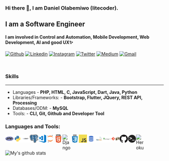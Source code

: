 ### Hi there 👋, I am Daniel Olabemiwo (litecoder).
## I am a Software Engineer


#### I am involved in Control and Automation, Mobile Development, Web Development, AI and good UX✨ 
<!--
**D-Lite/D-Lite** is a ✨ _special_ ✨ repository because its `README.md` (this file) appears on your GitHub profile.
Here are some ideas to get you started:
- 🔭 I’m currently working on A weather app
- 🌱 I’m currently learning Kotlin
- 👯 I’m looking to collaborate on ...
- 🤔 I’m looking for help with ...
- 💬 Ask me about anything PHP
- 📫 How to reach me: olabemiwodaniel@gmail.com
- 😄 Pronouns: He
- ⚡ Fun fact: !!!

-->

[![Github](https://img.shields.io/badge/-Github-000?style=flat&logo=Github&logoColor=white)](https://github.com/D-Lite)
[![Linkedin](https://img.shields.io/badge/-LinkedIn-blue?style=flat&logo=Linkedin&logoColor=white)](https://www.linkedin.com/in/theolabemiwodaniel/)
[![Instagram](https://img.shields.io/badge/-Instagram-c13584?style=flat&labelColor=c13584&logo=instagram&logoColor=white)](https://www.instagram.com/danielolabemiwo/)
[![Twitter](https://img.shields.io/badge/-Twitter-1ca0f1?style=flat-square&labelColor=1ca0f1&logo=twitter&logoColor=white&link=https://twitter.com/fikkyman1)](https://www.twitter.com/fikkyman1/)
[![Medium](https://img.shields.io/badge/-Medium-03a57a?style=flat-square&labelColor=000000&logo=Medium&link=https://medium.com/@olabemiwodaniel/)](https://medium.com/@olabemiwodaniel) 
[![Gmail](https://img.shields.io/badge/-Gmail-c14438?style=flat&logo=Gmail&logoColor=white)](mailto:olabemiwodaniel@gmail.com)
<!-- 
<a href="https://wa.me/2348100134741?text=Hi Job">
  <img src="https://img.shields.io/badge/WHATSAPP-%2325D366.svg?&style=flat-square&logo=whatsapp&logoColor=white" />
</a>
-->
&nbsp;

<!--
### About Me ###
----------------------------------------------------------------------------------------------------------------------------
- Data Structure and Algorithms
- Web Development
- Mobile Development (In Progress)
- AI et ML (In view)
- P5.js
- Researcher
--
Currently, I am learning Laravel and Vue JS (Check my [repo](https://github.com/jobic10?tab=repositories) for more).
I have completed my 4 years National Diploma and Higher National Diploma in Computer Science from [Kogi State Polytechnic, Lokoja](https://www.kogistatepolytechnic.edu.ng/).
At this instance, I am in my B.Sc. Computer Science finals in [University of Ilorin, Ilorin](https://www.unilorin.edu.ng/).
--
<img width="50%" align="right" alt="Github" src="https://raw.githubusercontent.com/onimur/.github/master/.resources/git-header.svg" />
--
- 🔭 I’m currently creating a Banking System using Django
- 🌱 I’m currently learning Django 
- 👯 I’m looking to collaborate on open source project
- 💬 Ask me about anything and everything
- 📫 How to reach me: jobowonubi@gmail.com
-->
### Skills ###
----------------------------------------------------------------------------------------------------------------------------
- Languages - **PHP, HTML, C, JavaScript, Dart, Java, Python**
- Libraries/Frameworks: - **Bootstrap, Flutter, JQuery, REST API, Processing**
- Databases/ODM: - **MySQL**
- Tools: - **CLI, Git, Github and Developer Tool**

### Languages and Tools:

<img align="left" alt="PHP" width="26px" src="https://raw.githubusercontent.com/github/explore/80688e429a7d4ef2fca1e82350fe8e3517d3494d/topics/php/php.png"/>
<img align="left" alt="Visual Studio Code" width="26px" src="https://raw.githubusercontent.com/github/explore/80688e429a7d4ef2fca1e82350fe8e3517d3494d/topics/python/python.png"/>
<img align="left" alt="Visual Studio Code" width="26px" src="https://raw.githubusercontent.com/github/explore/80688e429a7d4ef2fca1e82350fe8e3517d3494d/topics/jquery/jquery.png"/>
<img align="left" alt="Postgres SQL" width="26px" src="https://raw.githubusercontent.com/github/explore/80688e429a7d4ef2fca1e82350fe8e3517d3494d/topics/postgresql/postgresql.png"/>
<img align="left" alt="Visual Studio Code" width="26px" src="https://raw.githubusercontent.com/github/explore/80688e429a7d4ef2fca1e82350fe8e3517d3494d/topics/visual-studio-code/visual-studio-code.png"/>
<img align="left" alt="Jupyter Notebook" width="26px" src="https://raw.githubusercontent.com/github/explore/80688e429a7d4ef2fca1e82350fe8e3517d3494d/topics/jupyter-notebook/jupyter-notebook.png"/>
<img align="left" alt="HTML5" width="26px" src="https://raw.githubusercontent.com/github/explore/80688e429a7d4ef2fca1e82350fe8e3517d3494d/topics/html/html.png"/>
<img align="left" alt="Django" width="26px" src="https://avatars3.githubusercontent.com/u/27804?s=200&v=4"/>
<img align="left" alt="CSS3" width="26px" src="https://raw.githubusercontent.com/github/explore/80688e429a7d4ef2fca1e82350fe8e3517d3494d/topics/css/css.png"/>
<img align="left" alt="JavaScript" width="26px" src="https://raw.githubusercontent.com/github/explore/80688e429a7d4ef2fca1e82350fe8e3517d3494d/topics/javascript/javascript.png"/>
<img align="left" alt="SQL" width="26px" src="https://raw.githubusercontent.com/github/explore/80688e429a7d4ef2fca1e82350fe8e3517d3494d/topics/sql/sql.png"/>
<img align="left" alt="MySQL" width="26px" src="https://raw.githubusercontent.com/github/explore/80688e429a7d4ef2fca1e82350fe8e3517d3494d/topics/mysql/mysql.png"/>
<img align="left" alt="MongoDB" width="26px" src="https://raw.githubusercontent.com/github/explore/80688e429a7d4ef2fca1e82350fe8e3517d3494d/topics/mongodb/mongodb.png"/>
<img align="left" alt="Git" width="26px" src="https://raw.githubusercontent.com/github/explore/80688e429a7d4ef2fca1e82350fe8e3517d3494d/topics/git/git.png"/>
<img align="left" alt="GitHub" width="26px" src="https://raw.githubusercontent.com/github/explore/78df643247d429f6cc873026c0622819ad797942/topics/github/github.png"/>
<img align="left" alt="Terminal" width="26px" src="https://raw.githubusercontent.com/github/explore/80688e429a7d4ef2fca1e82350fe8e3517d3494d/topics/terminal/terminal.png"/>
<img align="left" alt="Heroku" width="26px" src="https://avatars3.githubusercontent.com/u/23211?s=200&v=4"/>
<br />
<br />


![My's github stats](https://github-readme-stats.vercel.app/api?username=D-Lite&theme=dark&hide=["issues"]&show_icons=true)
